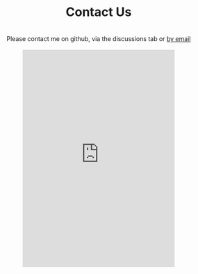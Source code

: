<div align="center" class="rounded-md">
    <h1 class="text-[#ab5ac7]">Contact Us</h1>
    <br>
    Please contact me on github, via the discussions tab or <a class="custom-links" href="mailto:pyr0ndet0s97@gmail.com" >by email</a>
    <br>
    <br><iframe class="rounded-md" id="discord-widget" src="https://discord.com/widget?id=851844112113467412&theme=dark" width="350" height="500" allowtransparency="true" frameborder="0" sandbox="allow-popups allow-popups-to-escape-sandbox allow-same-origin allow-scripts" target="_blank"></iframe>
</div>

<!-- [![Discord](https://discord.com/api/guilds/946212245187199026/widget.png?style=banner3)](https://discord.gg/kkXYbVykZX){:target="_blank" :alt="Discord"} -->
